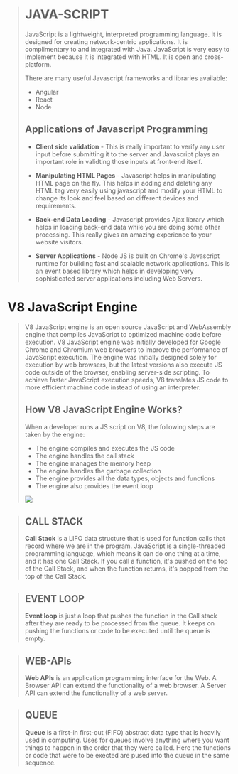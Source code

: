 ># JAVA-SCRIPT
>JavaScript is a lightweight, interpreted programming language. It is designed for creating network-centric applications.  It is complimentary to and integrated with Java. JavaScript is very easy to implement because it is integrated with HTML. It is open and cross-platform.
>
>There are many useful Javascript frameworks and libraries available:
> - Angular
> - React
> - Node
> 
> ## Applications of Javascript Programming
>
> - **Client side validation** - This is really important to verify any user input before submitting it to the server and Javascript plays an important role in validting those inputs at front-end itself.
>
> - **Manipulating HTML Pages** - Javascript helps in manipulating HTML page on the fly. This helps in adding and deleting any HTML tag very easily using javascript and modify your HTML to change its look and feel based on different devices and requirements.
>
> - **Back-end Data Loading** - Javascript provides Ajax library which helps in loading back-end data while you are doing some other processing. This really gives an amazing experience to your website visitors.
>
> - **Server Applications** - Node JS is built on Chrome's Javascript runtime for building fast and scalable network applications. This is an event based library which helps in developing very sophisticated server applications including Web Servers.

# V8 JavaScript Engine
>V8 JavaScript engine is an open source JavaScript and WebAssembly engine that compiles JavaScript to optimized machine code before execution. V8 JavaScript engine was initially developed for Google Chrome and Chromium web browsers to improve the performance of JavaScript execution.
>The engine was initially designed solely for execution by web browsers, but the latest versions also execute JS code outside of the browser, enabling server-side scripting.
>To achieve faster JavaScript execution speeds, V8 translates JS code to more efficient machine code instead of using an interpreter.
>
>## How V8 JavaScript Engine Works?
> When a developer runs a JS script on V8, the following steps are taken by the engine:
> - The engine compiles and executes the JS code
> - The engine handles the call stack
> - The engine manages the memory heap
> - The engine handles the garbage collection
> - The engine provides all the data types, objects and functions
> - The engine also provides the event loop 
>
> ![](https://blog.avenuecode.com/hubfs/Untitled%20drawing.svg)

>## CALL STACK
>**Call Stack** is a LIFO data structure that is used for function calls that record where we are in the program. JavaScript is a single-threaded programming language, which means it can do one thing at a time, and it has one Call Stack. If you call a function, it's pushed on the top of the Call Stack, and when the function returns, it's popped from the top of the Call Stack.

>## EVENT LOOP
>**Event loop** is just a loop that pushes the function in the Call stack after they are ready to be processed from the queue. It keeps on pushing the functions or code to be executed until the queue is empty.

>## WEB-APIs
>**Web APIs** is an application programming interface for the Web. A Browser API can extend the functionality of a web browser. A Server API can extend the functionality of a web server.

>## QUEUE
>**Queue** is a first-in first-out (FIFO) abstract data type that is heavily used in computing. Uses for queues involve anything where you want things to happen in the order that they were called. Here the functions or code that were to be exected are pused into the queue in the same sequence.